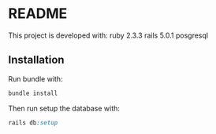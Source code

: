 # README
This project is developed with:
ruby  2.3.3
rails 5.0.1
posgresql

## Installation

Run bundle with:

```ruby
bundle install
```

Then run setup the database with:

```ruby
rails db:setup
```


